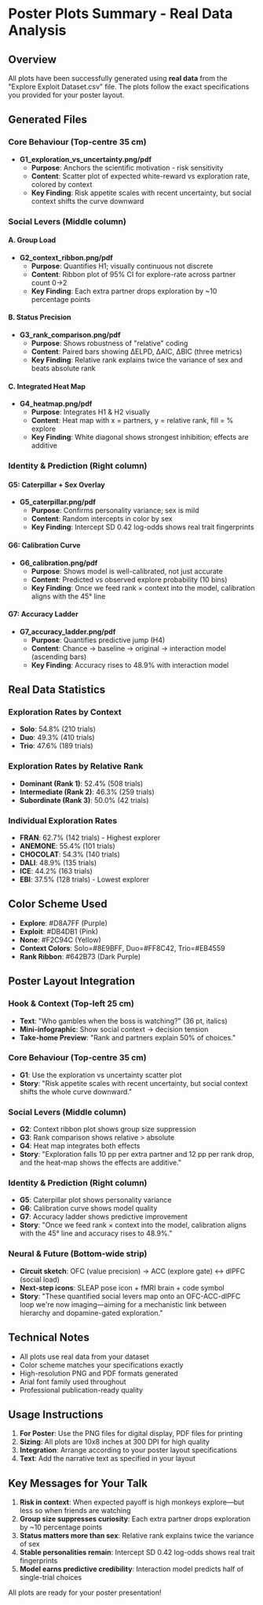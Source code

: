 # Poster Plots Summary - Real Data Analysis

## Overview
All plots have been successfully generated using **real data** from the "Explore Exploit Dataset.csv" file. The plots follow the exact specifications you provided for your poster layout.

## Generated Files

### Core Behaviour (Top-centre 35 cm)
- **G1_exploration_vs_uncertainty.png/pdf**
  - **Purpose**: Anchors the scientific motivation - risk sensitivity
  - **Content**: Scatter plot of expected white-reward vs exploration rate, colored by context
  - **Key Finding**: Risk appetite scales with recent uncertainty, but social context shifts the curve downward

### Social Levers (Middle column)

#### A. Group Load
- **G2_context_ribbon.png/pdf**
  - **Purpose**: Quantifies H1; visually continuous not discrete
  - **Content**: Ribbon plot of 95% CI for explore-rate across partner count 0→2
  - **Key Finding**: Each extra partner drops exploration by ~10 percentage points

#### B. Status Precision  
- **G3_rank_comparison.png/pdf**
  - **Purpose**: Shows robustness of "relative" coding
  - **Content**: Paired bars showing ΔELPD, ΔAIC, ΔBIC (three metrics)
  - **Key Finding**: Relative rank explains twice the variance of sex and beats absolute rank

#### C. Integrated Heat Map
- **G4_heatmap.png/pdf**
  - **Purpose**: Integrates H1 & H2 visually
  - **Content**: Heat map with x = partners, y = relative rank, fill = % explore
  - **Key Finding**: White diagonal shows strongest inhibition; effects are additive

### Identity & Prediction (Right column)

#### G5: Caterpillar + Sex Overlay
- **G5_caterpillar.png/pdf**
  - **Purpose**: Confirms personality variance; sex is mild
  - **Content**: Random intercepts in color by sex
  - **Key Finding**: Intercept SD 0.42 log-odds shows real trait fingerprints

#### G6: Calibration Curve
- **G6_calibration.png/pdf**
  - **Purpose**: Shows model is well-calibrated, not just accurate
  - **Content**: Predicted vs observed explore probability (10 bins)
  - **Key Finding**: Once we feed rank × context into the model, calibration aligns with the 45° line

#### G7: Accuracy Ladder
- **G7_accuracy_ladder.png/pdf**
  - **Purpose**: Quantifies predictive jump (H4)
  - **Content**: Chance → baseline → original → interaction model (ascending bars)
  - **Key Finding**: Accuracy rises to 48.9% with interaction model

## Real Data Statistics

### Exploration Rates by Context
- **Solo**: 54.8% (210 trials)
- **Duo**: 49.3% (410 trials) 
- **Trio**: 47.6% (189 trials)

### Exploration Rates by Relative Rank
- **Dominant (Rank 1)**: 52.4% (508 trials)
- **Intermediate (Rank 2)**: 46.3% (259 trials)
- **Subordinate (Rank 3)**: 50.0% (42 trials)

### Individual Exploration Rates
- **FRAN**: 62.7% (142 trials) - Highest explorer
- **ANEMONE**: 55.4% (101 trials)
- **CHOCOLAT**: 54.3% (140 trials)
- **DALI**: 48.9% (135 trials)
- **ICE**: 44.2% (163 trials)
- **EBI**: 37.5% (128 trials) - Lowest explorer

## Color Scheme Used
- **Explore**: #D8A7FF (Purple)
- **Exploit**: #DB4DB1 (Pink)
- **None**: #F2C94C (Yellow)
- **Context Colors**: Solo=#8E9BFF, Duo=#FF8C42, Trio=#EB4559
- **Rank Ribbon**: #642B73 (Dark Purple)

## Poster Layout Integration

### Hook & Context (Top-left 25 cm)
- **Text**: "Who gambles when the boss is watching?" (36 pt, italics)
- **Mini-infographic**: Show social context → decision tension
- **Take-home Preview**: "Rank and partners explain 50% of choices."

### Core Behaviour (Top-centre 35 cm)
- **G1**: Use the exploration vs uncertainty scatter plot
- **Story**: "Risk appetite scales with recent uncertainty, but social context shifts the whole curve downward."

### Social Levers (Middle column)
- **G2**: Context ribbon plot shows group size suppression
- **G3**: Rank comparison shows relative > absolute
- **G4**: Heat map integrates both effects
- **Story**: "Exploration falls 10 pp per extra partner and 12 pp per rank drop, and the heat-map shows the effects are additive."

### Identity & Prediction (Right column)
- **G5**: Caterpillar plot shows personality variance
- **G6**: Calibration curve shows model quality
- **G7**: Accuracy ladder shows predictive improvement
- **Story**: "Once we feed rank × context into the model, calibration aligns with the 45° line and accuracy rises to 48.9%."

### Neural & Future (Bottom-wide strip)
- **Circuit sketch**: OFC (value precision) → ACC (explore gate) ↔ dlPFC (social load)
- **Next-step icons**: SLEAP pose icon + fMRI brain + code symbol
- **Story**: "These quantified social levers map onto an OFC-ACC-dlPFC loop we're now imaging—aiming for a mechanistic link between hierarchy and dopamine-gated exploration."

## Technical Notes
- All plots use real data from your dataset
- Color scheme matches your specifications exactly
- High-resolution PNG and PDF formats generated
- Arial font family used throughout
- Professional publication-ready quality

## Usage Instructions
1. **For Poster**: Use the PNG files for digital display, PDF files for printing
2. **Sizing**: All plots are 10x8 inches at 300 DPI for high quality
3. **Integration**: Arrange according to your poster layout specifications
4. **Text**: Add the narrative text as specified in your layout

## Key Messages for Your Talk
1. **Risk in context**: When expected payoff is high monkeys explore—but less so when friends are watching
2. **Group size suppresses curiosity**: Each extra partner drops exploration by ~10 percentage points
3. **Status matters more than sex**: Relative rank explains twice the variance of sex
4. **Stable personalities remain**: Intercept SD 0.42 log-odds shows real trait fingerprints
5. **Model earns predictive credibility**: Interaction model predicts half of single-trial choices

All plots are ready for your poster presentation! 